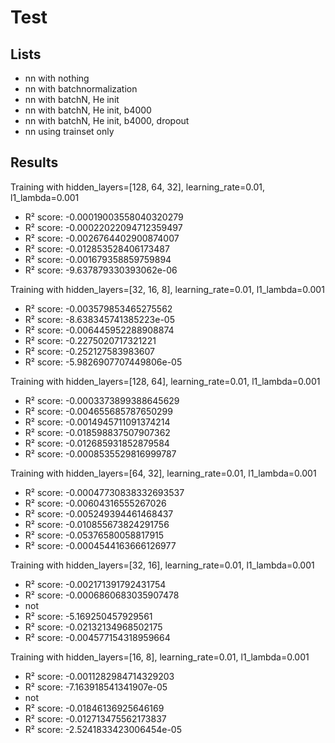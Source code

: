 # Test

## Lists

- nn with nothing
- nn with batchnormalization
- nn with batchN, He init
- nn with batchN, He init, b4000
- nn with batchN, He init, b4000, dropout
- nn using trainset only

## Results

Training with hidden_layers=[128, 64, 32], learning_rate=0.01, l1_lambda=0.001

- R² score: -0.00019003558040320279
- R² score: -0.00022022094712359497
- R² score: -0.0026764402900874007
- R² score: -0.012853528406173487
- R² score: -0.001679358859759894
- R² score: -9.637879330393062e-06


Training with hidden_layers=[32, 16, 8], learning_rate=0.01, l1_lambda=0.001

- R² score: -0.003579853465275562
- R² score: -8.638345741385223e-05
- R² score: -0.006445952288908874
- R² score: -0.2275020717321221
- R² score: -0.252127583983607
- R² score: -5.9826907707449806e-05

Training with hidden_layers=[128, 64], learning_rate=0.01, l1_lambda=0.001

- R² score: -0.0003373899388645629
- R² score: -0.004655685787650299
- R² score: -0.0014945711091374214
- R² score: -0.018598837507907362
- R² score: -0.012685931852879584
- R² score: -0.0008535529816999787

Training with hidden_layers=[64, 32], learning_rate=0.01, l1_lambda=0.001

- R² score: -0.00047730838332693537
- R² score: -0.00604316555267026
- R² score: -0.005249394461468437
- R² score: -0.010855673824291756
- R² score: -0.05376580058817915
- R² score: -0.0004544163666126977

Training with hidden_layers=[32, 16], learning_rate=0.01, l1_lambda=0.001

- R² score: -0.002171391792431754
- R² score: -0.0006860683035907478
- not
- R² score: -5.169250457929561
- R² score: -0.02132134968502175
- R² score: -0.004577154318959664


Training with hidden_layers=[16, 8], learning_rate=0.01, l1_lambda=0.001

- R² score: -0.0011282984714329203
- R² score: -7.163918541341907e-05
- not
- R² score: -0.01846136925646169
- R² score: -0.012713475562173837
- R² score: -2.5241833423006454e-05
